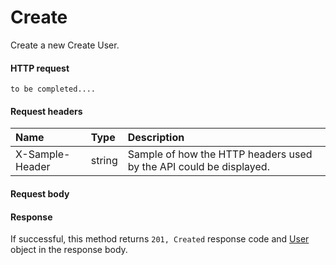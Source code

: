 # Create

Create a new Create User.
#### HTTP request
```http
to be completed....
```
#### Request headers
| Name       | Type | Description|
|:---------------|:--------|:----------|
| X-Sample-Header  | string  | Sample of how the HTTP headers used by the API could be displayed.|

#### Request body

#### Response
If successful, this method returns `201, Created` response code and [User](../resources/user.md) object in the response body.
